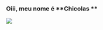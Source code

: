 ### Oiii, meu nome é **Chicolas **
![](https://encrypted-tbn0.gstatic.com/images?q=tbn:ANd9GcS-4q5Ych8Y8IGbJrFYumyqQDOW78lrQcOebA&s)
